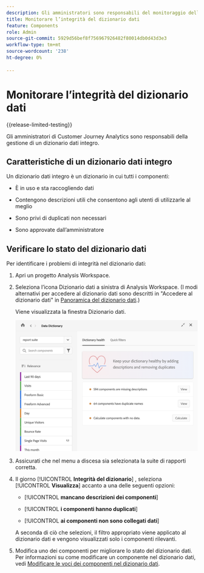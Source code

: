 ```yaml
---
description: Gli amministratori sono responsabili del monitoraggio dell’integrità del dizionario dati. Ciò include se i componenti raccolgono dati, sono approvati, contengono descrizioni e sono privi di duplicati.
title: Monitorare l’integrità del dizionario dati
feature: Components
role: Admin
source-git-commit: 5929d56bef8f756967926482f80014db0d43d3e3
workflow-type: tm+mt
source-wordcount: '238'
ht-degree: 0%

---
```


# Monitorare l’integrità del dizionario dati

{{release-limited-testing}}

Gli amministratori di Customer Journey Analytics sono responsabili della gestione di un dizionario dati integro.

## Caratteristiche di un dizionario dati integro

Un dizionario dati integro è un dizionario in cui tutti i componenti:

* È in uso e sta raccogliendo dati

* Contengono descrizioni utili che consentono agli utenti di utilizzarle al meglio

* Sono privi di duplicati non necessari

* Sono approvate dall’amministratore

## Verificare lo stato del dizionario dati

Per identificare i problemi di integrità nel dizionario dati:

1. Apri un progetto Analysis Workspace.

1. Seleziona l’icona Dizionario dati a sinistra di Analysis Workspace. (I modi alternativi per accedere al dizionario dati sono descritti in &quot;Accedere al dizionario dati&quot; in [Panoramica del dizionario dati](/help/components/data-dictionary/data-dictionary-overview.md).)

   Viene visualizzata la finestra Dizionario dati.

   ![Visualizzazione amministrazione dizionario dati](assets/data-dictionary-admin.png)

1. Assicurati che nel menu a discesa sia selezionata la suite di rapporti corretta.

1. Il giorno [!UICONTROL **Integrità del dizionario**] , seleziona [!UICONTROL **Visualizza**] accanto a una delle seguenti opzioni:

   * [!UICONTROL **mancano descrizioni dei componenti**]

   * [!UICONTROL **i componenti hanno duplicati**]

   * [!UICONTROL **ai componenti non sono collegati dati**]

   A seconda di ciò che selezioni, il filtro appropriato viene applicato al dizionario dati e vengono visualizzati solo i componenti rilevanti.

1. Modifica uno dei componenti per migliorare lo stato del dizionario dati. Per informazioni su come modificare un componente nel dizionario dati, vedi [Modificare le voci dei componenti nel dizionario dati](/help/components/data-dictionary/edit-entries-data-dictionary.md).